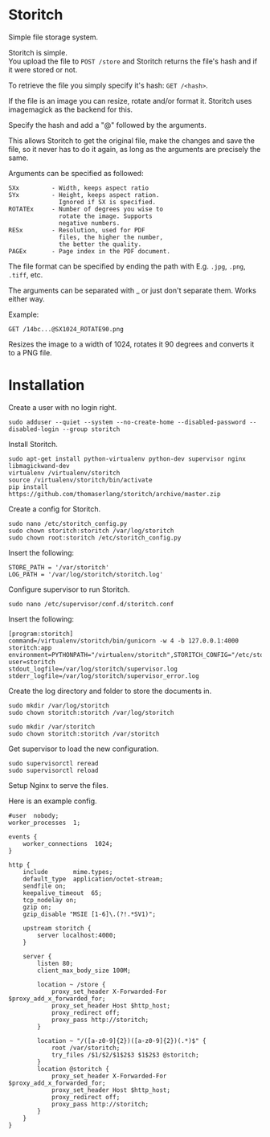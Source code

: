 Storitch
========

Simple file storage system.

Storitch is simple.  
You upload the file to `POST /store` and Storitch returns the file's hash 
and if it were stored or not.

To retrieve the file you simply specify it's hash: `GET /<hash>`.

If the file is an image you can resize, rotate and/or format it.
Storitch uses imagemagick as the backend for this.

Specify the hash and add a "@" followed by the arguments.

This allows Storitch to get the original file, make the changes and
save the file, so it never has to do it again, as long as the arguments 
are precisely the same.

Arguments can be specified as followed:

    SXx         - Width, keeps aspect ratio
    SYx         - Height, keeps aspect ration. 
                  Ignored if SX is specified.
    ROTATEx     - Number of degrees you wise to 
                  rotate the image. Supports 
                  negative numbers.
    RESx        - Resolution, used for PDF 
                  files, the higher the number,
                  the better the quality.
    PAGEx       - Page index in the PDF document.

The file format can be specified by ending the path with
E.g. `.jpg`, `.png`, `.tiff`, etc.

The arguments can be separated with _ or just don't separate them. 
Works either way. 

Example:

    GET /14bc...@SX1024_ROTATE90.png

Resizes the image to a width of 1024, rotates it 90 degrees and converts 
it to a PNG file.

# Installation

Create a user with no login right.

    sudo adduser --quiet --system --no-create-home --disabled-password --disabled-login --group storitch

Install Storitch.

```
sudo apt-get install python-virtualenv python-dev supervisor nginx libmagickwand-dev
virtualenv /virtualenv/storitch
source /virtualenv/storitch/bin/activate
pip install https://github.com/thomaserlang/storitch/archive/master.zip
```

Create a config for Storitch.

```
sudo nano /etc/storitch_config.py
sudo chown storitch:storitch /var/log/storitch
sudo chown root:storitch /etc/storitch_config.py
```

Insert the following:

```
STORE_PATH = '/var/storitch'
LOG_PATH = '/var/log/storitch/storitch.log'
```

Configure supervisor to run Storitch.

    sudo nano /etc/supervisor/conf.d/storitch.conf

Insert the following:

```
[program:storitch]
command=/virtualenv/storitch/bin/gunicorn -w 4 -b 127.0.0.1:4000 storitch:app
environment=PYTHONPATH="/virtualenv/storitch",STORITCH_CONFIG="/etc/storitch_config.py"
user=storitch
stdout_logfile=/var/log/storitch/supervisor.log
stderr_logfile=/var/log/storitch/supervisor_error.log
```

Create the log directory and folder to store the documents in.
    
```
sudo mkdir /var/log/storitch
sudo chown storitch:storitch /var/log/storitch

sudo mkdir /var/storitch
sudo chown storitch:storitch /var/storitch
```

Get supervisor to load the new configuration.

    sudo supervisorctl reread
    sudo supervisorctl reload

Setup Nginx to serve the files.

Here is an example config.

```
#user  nobody;
worker_processes  1;

events {
    worker_connections  1024;
}

http {
    include       mime.types;
    default_type  application/octet-stream;
    sendfile on;
    keepalive_timeout  65;
    tcp_nodelay on;
    gzip on;
    gzip_disable "MSIE [1-6]\.(?!.*SV1)";

    upstream storitch {
        server localhost:4000;
    }

    server {
        listen 80;
        client_max_body_size 100M;

        location ~ /store {
            proxy_set_header X-Forwarded-For $proxy_add_x_forwarded_for;
            proxy_set_header Host $http_host;
            proxy_redirect off;
            proxy_pass http://storitch;
        }

        location ~ "/([a-z0-9]{2})([a-z0-9]{2})(.*)$" {
            root /var/storitch;
            try_files /$1/$2/$1$2$3 $1$2$3 @storitch;
        }
        location @storitch {
            proxy_set_header X-Forwarded-For $proxy_add_x_forwarded_for;
            proxy_set_header Host $http_host;
            proxy_redirect off;
            proxy_pass http://storitch;
        }
    }
}
```
